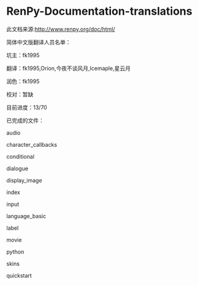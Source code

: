 RenPy-Documentation-translations
================================
此文档来源:http://www.renpy.org/doc/html/

简体中文版翻译人员名单：

坑主：fk1995

翻译：fk1995,Orion,今夜不谈风月,Icemaple,星云月

润色：fk1995

校对：暂缺


目前进度：13/70

已完成的文件：

audio

character_callbacks

conditional

dialogue

display_image

index

input

language_basic

label

movie

python

skins

quickstart
